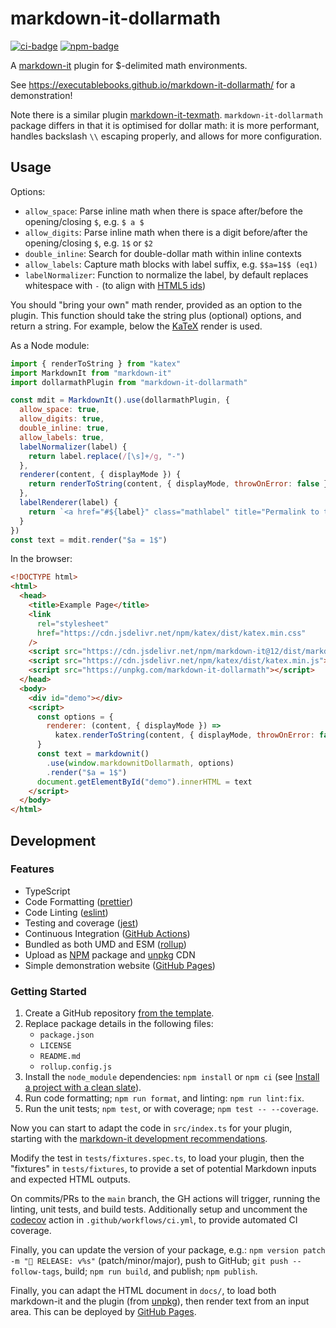 # markdown-it-dollarmath

[![ci-badge]][ci-link]
[![npm-badge]][npm-link]

A [markdown-it](https://github.com/markdown-it/markdown-it) plugin for $-delimited math environments.

See <https://executablebooks.github.io/markdown-it-dollarmath/> for a demonstration!

Note there is a similar plugin [markdown-it-texmath](https://github.com/goessner/markdown-it-texmath).
`markdown-it-dollarmath` package differs in that it is optimised for dollar math:
it is more performant, handles backslash `\\` escaping properly, and allows for more configuration.

## Usage

Options:

- `allow_space`: Parse inline math when there is space after/before the opening/closing `$`, e.g. `$ a $`
- `allow_digits`: Parse inline math when there is a digit before/after the opening/closing `$`, e.g. `1$` or `$2`
- `double_inline`: Search for double-dollar math within inline contexts
- `allow_labels`: Capture math blocks with label suffix, e.g. `$$a=1$$ (eq1)`
- `labelNormalizer`: Function to normalize the label, by default replaces whitespace with `-` (to align with [HTML5 ids](https://html.spec.whatwg.org/multipage/dom.html#global-attributes:the-id-attribute-2))

You should "bring your own" math render, provided as an option to the plugin.
This function should take the string plus (optional) options, and return a string.
For example, below the [KaTeX](https://github.com/Khan/KaTeX) render is used.

As a Node module:

```javascript
import { renderToString } from "katex"
import MarkdownIt from "markdown-it"
import dollarmathPlugin from "markdown-it-dollarmath"

const mdit = MarkdownIt().use(dollarmathPlugin, {
  allow_space: true,
  allow_digits: true,
  double_inline: true,
  allow_labels: true,
  labelNormalizer(label) {
    return label.replace(/[\s]+/g, "-")
  },
  renderer(content, { displayMode }) {
    return renderToString(content, { displayMode, throwOnError: false })
  },
  labelRenderer(label) {
    return `<a href="#${label}" class="mathlabel" title="Permalink to this equation">¶<a>`
  }
})
const text = mdit.render("$a = 1$")
```

In the browser:

```html
<!DOCTYPE html>
<html>
  <head>
    <title>Example Page</title>
    <link
      rel="stylesheet"
      href="https://cdn.jsdelivr.net/npm/katex/dist/katex.min.css"
    />
    <script src="https://cdn.jsdelivr.net/npm/markdown-it@12/dist/markdown-it.min.js"></script>
    <script src="https://cdn.jsdelivr.net/npm/katex/dist/katex.min.js"></script>
    <script src="https://unpkg.com/markdown-it-dollarmath"></script>
  </head>
  <body>
    <div id="demo"></div>
    <script>
      const options = {
        renderer: (content, { displayMode }) =>
          katex.renderToString(content, { displayMode, throwOnError: false })
      }
      const text = markdownit()
        .use(window.markdownitDollarmath, options)
        .render("$a = 1$")
      document.getElementById("demo").innerHTML = text
    </script>
  </body>
</html>
```

## Development

### Features

- TypeScript
- Code Formatting ([prettier])
- Code Linting ([eslint])
- Testing and coverage ([jest])
- Continuous Integration ([GitHub Actions])
- Bundled as both UMD and ESM ([rollup])
- Upload as [NPM] package and [unpkg] CDN
- Simple demonstration website ([GitHub Pages])

### Getting Started

1. Create a GitHub repository [from the template](https://docs.github.com/en/github-ae@latest/github/creating-cloning-and-archiving-repositories/creating-a-repository-on-github/creating-a-repository-from-a-template).
2. Replace package details in the following files:
   - `package.json`
   - `LICENSE`
   - `README.md`
   - `rollup.config.js`
3. Install the `node_module` dependencies: `npm install` or `npm ci` (see [Install a project with a clean slate](https://docs.npmjs.com/cli/v7/commands/npm-ci)).
4. Run code formatting; `npm run format`, and linting: `npm run lint:fix`.
5. Run the unit tests; `npm test`, or with coverage; `npm test -- --coverage`.

Now you can start to adapt the code in `src/index.ts` for your plugin, starting with the [markdown-it development recommendations](https://github.com/markdown-it/markdown-it/blob/master/docs/development.md).

Modify the test in `tests/fixtures.spec.ts`, to load your plugin, then the "fixtures" in `tests/fixtures`, to provide a set of potential Markdown inputs and expected HTML outputs.

On commits/PRs to the `main` branch, the GH actions will trigger, running the linting, unit tests, and build tests.
Additionally setup and uncomment the [codecov](https://about.codecov.io/) action in `.github/workflows/ci.yml`, to provide automated CI coverage.

Finally, you can update the version of your package, e.g.: `npm version patch -m "🚀 RELEASE: v%s"` (patch/minor/major), push to GitHub; `git push --follow-tags`, build; `npm run build`, and publish; `npm publish`.

Finally, you can adapt the HTML document in `docs/`, to load both markdown-it and the plugin (from [unpkg]), then render text from an input area.
This can be deployed by [GitHub Pages].

[ci-badge]: https://github.com/executablebooks/markdown-it-dollarmath/workflows/CI/badge.svg
[ci-link]: https://github.com/executablebooks/markdown-it--plugin-template/actions
[npm-badge]: https://img.shields.io/npm/v/markdown-it-dollarmath.svg
[npm-link]: https://www.npmjs.com/package/markdown-it-dollarmath
[github actions]: https://docs.github.com/en/actions
[github pages]: https://docs.github.com/en/pages
[prettier]: https://prettier.io/
[eslint]: https://eslint.org/
[jest]: https://facebook.github.io/jest/
[rollup]: https://rollupjs.org
[npm]: https://www.npmjs.com
[unpkg]: https://unpkg.com/
